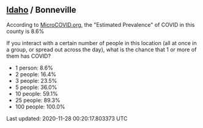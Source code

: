 
## [Idaho](/united-states/idaho) / Bonneville

According to [MicroCOVID.org](http://microcovid.org),
the "Estimated Prevalence" of COVID in this county is 8.6%

If you interact with a certain number of people in this location
(all at once in a group, or spread out across the day), what is the chance that
1 or more of them has COVID?

- 1 person: 8.6%
- 2 people: 16.4%
- 3 people: 23.5%
- 5 people: 36.0%
- 10 people: 59.1%
- 25 people: 89.3%
- 100 people: 100.0%

Last updated: 2020-11-28 00:20:17.803373 UTC
